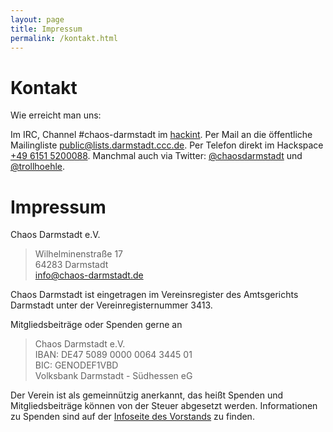 ```yaml
---
layout: page
title: Impressum
permalink: /kontakt.html
---
```


# Kontakt

Wie erreicht man uns:

Im IRC, Channel #chaos-darmstadt im [hackint](http://www.hackint.eu/).
Per Mail an die öffentliche Mailingliste [public@lists.darmstadt.ccc.de](https://lists.darmstadt.ccc.de/mailman/listinfo/public).
Per Telefon direkt im Hackspace [+49 6151 5200088](tel:+4961515200088).
Manchmal auch via Twitter: [@chaosdarmstadt](https://twitter.com/chaosdarmstadt) und [@trollhoehle](https://twitter.com/trollhoehle).


# Impressum

Chaos Darmstadt e.V.

> Wilhelminenstraße 17  
> 64283 Darmstadt  
> <info@chaos-darmstadt.de>

Chaos Darmstadt ist eingetragen im Vereinsregister des Amtsgerichts Darmstadt
unter der Vereinregisternummer 3413.

Mitgliedsbeiträge oder Spenden gerne an

> Chaos Darmstadt e.V.  
> IBAN: DE47 5089 0000 0064 3445 01  
> BIC: GENODEF1VBD  
> Volksbank Darmstadt - Südhessen eG  

Der Verein ist als gemeinnützig anerkannt, das heißt Spenden und Mitgliedsbeiträge können von der Steuer abgesetzt werden.
Informationen zu Spenden sind auf der [Infoseite des Vorstands](https://git.darmstadt.ccc.de/vorstand/doku/blob/master/README.md) zu finden.

